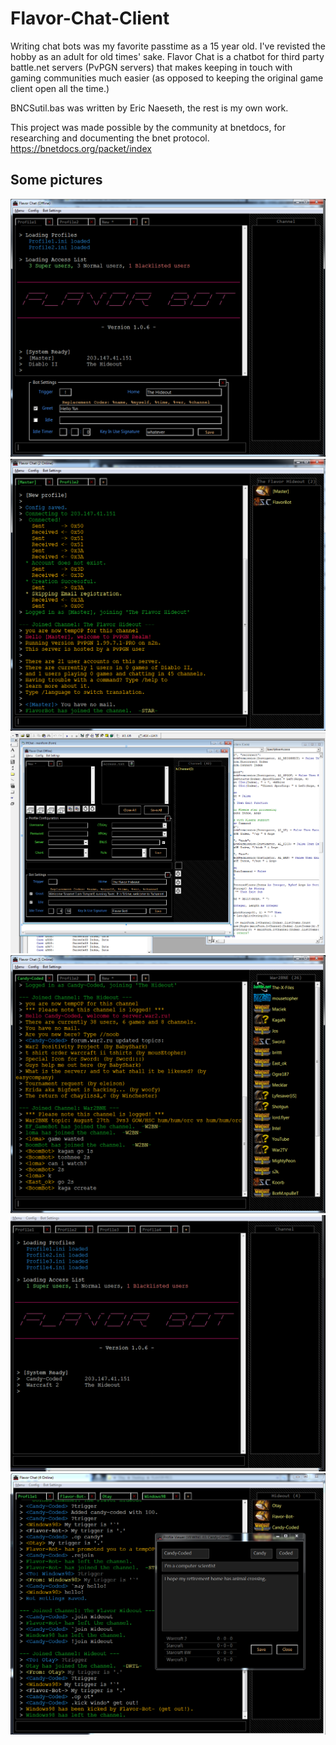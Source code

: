 # Flavor-Chat-Client

Writing chat bots was my favorite passtime as a 15 year old.  I've revisted the hobby as an adult for old times' sake.  Flavor Chat is a chatbot for third party battle.net servers (PvPGN servers) that makes keeping in touch with gaming communities much easier (as opposed to keeping the original game client open all the time.)

BNCSutil.bas was written by Eric Naeseth, the rest is my own work.

This project was made possible by the community at bnetdocs, for researching and documenting the bnet protocol.  https://bnetdocs.org/packet/index


## Some pictures ##

<img src="https://raw.githubusercontent.com/Otays/Flavor-Chat-Client/master/imgs/1.png">

<img src="https://raw.githubusercontent.com/Otays/Flavor-Chat-Client/master/imgs/2.png">

<img src="https://raw.githubusercontent.com/Otays/Flavor-Chat-Client/master/imgs/3.png">

<img src="https://raw.githubusercontent.com/Otays/Flavor-Chat-Client/master/imgs/4.png">

<img src="https://raw.githubusercontent.com/Otays/Flavor-Chat-Client/master/imgs/5.gif">

<img src="https://raw.githubusercontent.com/Otays/Flavor-Chat-Client/master/imgs/6.png">


